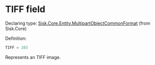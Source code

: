 <!--

Copyrights 2023 Sisk Framework - CypherPotato
Published under MIT license

!!! DO NOT EDIT THIS FILE !!!
This file was generated by a tool in the Sisk package. To edit the information in this documentation,
edit the XML documentation present in the Sisk source code.

-->


# TIFF field

Declaring type: [Sisk.Core.Entity.MultipartObjectCommonFormat](/spec/Sisk.Core.Entity.MultipartObjectCommonFormat.md) (from Sisk.Core)


Definition:

```cs
TIFF = 103
```

Represents an TIFF image.


